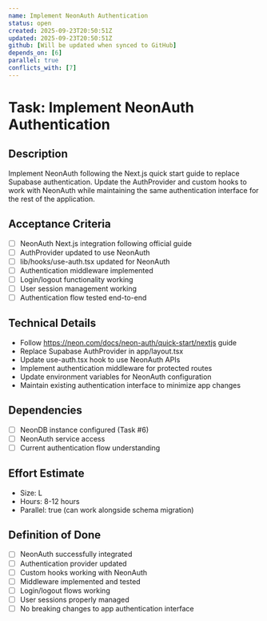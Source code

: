 ```yaml
---
name: Implement NeonAuth Authentication
status: open
created: 2025-09-23T20:50:51Z
updated: 2025-09-23T20:50:51Z
github: [Will be updated when synced to GitHub]
depends_on: [6]
parallel: true
conflicts_with: [7]
---
```


# Task: Implement NeonAuth Authentication

## Description
Implement NeonAuth following the Next.js quick start guide to replace Supabase authentication. Update the AuthProvider and custom hooks to work with NeonAuth while maintaining the same authentication interface for the rest of the application.

## Acceptance Criteria
- [ ] NeonAuth Next.js integration following official guide
- [ ] AuthProvider updated to use NeonAuth
- [ ] lib/hooks/use-auth.tsx updated for NeonAuth
- [ ] Authentication middleware implemented
- [ ] Login/logout functionality working
- [ ] User session management working
- [ ] Authentication flow tested end-to-end

## Technical Details
- Follow https://neon.com/docs/neon-auth/quick-start/nextjs guide
- Replace Supabase AuthProvider in app/layout.tsx
- Update use-auth.tsx hook to use NeonAuth APIs
- Implement authentication middleware for protected routes
- Update environment variables for NeonAuth configuration
- Maintain existing authentication interface to minimize app changes

## Dependencies
- [ ] NeonDB instance configured (Task #6)
- [ ] NeonAuth service access
- [ ] Current authentication flow understanding

## Effort Estimate
- Size: L
- Hours: 8-12 hours
- Parallel: true (can work alongside schema migration)

## Definition of Done
- [ ] NeonAuth successfully integrated
- [ ] Authentication provider updated
- [ ] Custom hooks working with NeonAuth
- [ ] Middleware implemented and tested
- [ ] Login/logout flows working
- [ ] User sessions properly managed
- [ ] No breaking changes to app authentication interface

